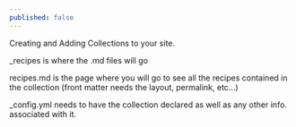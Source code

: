 ```yaml
---
published: false
---
```

Creating and Adding Collections to your site.

_recipes is where the .md files will go

recipes.md is the page where you will go to see all the recipes contained in the collection
(front matter needs the layout, permalink, etc...)

_config.yml needs to have the collection declared as well as any other info. associated with it.

